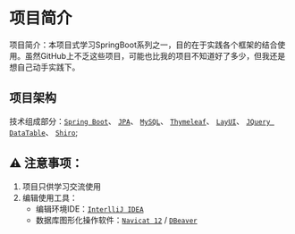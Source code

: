 # 项目简介
项目简介：本项目式学习SpringBoot系列之一，目的在于实践各个框架的结合使用。虽然GitHub上不乏这些项目，可能也比我的项目不知道好了多少，但我还是想自己动手实践下。

## 项目架构
技术组成部分：[`Spring Boot`](https://spring.io/projects/spring-boot)、
[`JPA`](https://spring.io/projects/spring-data-jpa)、
[`MySQL`](https://www.mysql.com/)、
[`Thymeleaf`](https://www.thymeleaf.org/)、
[`LayUI`](https://www.layui.com/)、
[`JQuery DataTable`](https://datatables.net/)、
[`Shiro`](http://shiro.apache.org/);
    
## ⚠ 注意事项：
1. 项目只供学习交流使用
2. 编辑使用工具：
    - 编辑环境IDE：[`InterlliJ IDEA`](https://www.jetbrains.com/idea/download)
    - 数据库图形化操作软件：[`Navicat 12`](https://www.navicat.com.cn/) / [`DBeaver`](https://dbeaver.io/)